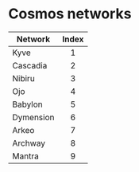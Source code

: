 # Cosmos networks

| Network    | Index |
|------------|:-----:|
| Kyve       |   1   |
| Cascadia   |   2   |
| Nibiru     |   3   |
| Ojo        |   4   |
| Babylon    |   5   |
| Dymension  |   6   |
| Arkeo      |   7   |
| Archway    |   8   |
| Mantra     |   9   |
